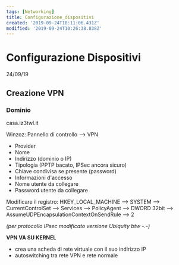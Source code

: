 ```yaml
---
tags: [Networking]
title: Configurazione_dispositivi
created: '2019-09-24T10:11:06.431Z'
modified: '2019-09-24T10:26:38.838Z'
---
```


# Configurazione Dispositivi

24/09/19

## Creazione VPN

### Dominio
casa.iz3twl.it

Winzoz: 
Pannello di controllo --> VPN
- Provider
- Nome
- Indirizzo (dominio o IP)
- Tipologia (PPTP bacato, IPSec ancora sicuro)
- Chiave condivisa se presente (password)
- Informazioni d'accesso
- Nome utente da collegare
- Password utente da collegare

Modificare il registro:
HKEY_LOCAL_MACHINE --> SYSTEM --> CurrentControlSet --> Services --> PolicyAgent --> DWORD 32bit --> AssumeUDPEncapsulationContextOnSendRule --> 2

*(per protocollo IPsec modificato versione Ubiquity btw -.-)*

__VPN VA SU KERNEL__
- crea una scheda di rete virtuale con il suo indirizzo IP
- autoswitching tra rete VPN e rete normale
